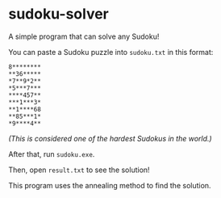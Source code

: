 # sudoku-solver

A simple program that can solve any Sudoku!

You can paste a Sudoku puzzle into `sudoku.txt` in this format:

```
8********
**36*****
*7**9*2**
*5***7***
****457**
***1***3*
**1****68
**85***1*
*9****4**
```

*(This is considered one of the hardest Sudokus in the world.)*

After that, run `sudoku.exe`.

Then, open `result.txt` to see the solution!

This program uses the annealing method to find the solution.
